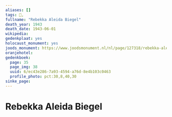 ```yaml
---
aliases: []
tags: 👤, 
fullname: "Rebekka Aleida Biegel"
death_year: 1943
death_date: 1943-06-01
wikipedia:
gedenkplaat: yes
holocaust_monument: yes
joods_monument: https://www.joodsmonument.nl/nl/page/127318/rebekka-aleida-biegel
oranjehotel:
gedenkboek:
  page: 35
  page_img: 38
  uuid: 6/ec43e286-7a93-4594-a76d-8e4b103c0463
  profile_photo: pct:30,8,40,30
sinke_page:
---
```


# Rebekka Aleida Biegel